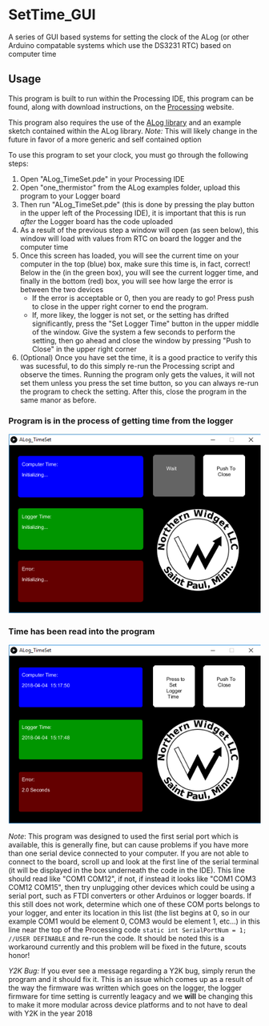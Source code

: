 # SetTime_GUI
A series of GUI based systems for setting the clock of the ALog (or other Arduino compatable systems which use the DS3231 RTC) based on computer time 

## Usage
This program is built to run within the Processing IDE, this program can be found, along with download instructions, on the [Processing](https://processing.org/download/) website.

This program also requires the use of the [ALog library](https://github.com/NorthernWidget/ALog) and an example sketch contained within the ALog library. 
	*Note:* This will likely change in the future in favor of a more generic and self contained option

To use this program to set your clock, you must go through the following steps:
1. Open "ALog_TimeSet.pde" in your Processing IDE
2. Open "one_thermistor" from the ALog examples folder, upload this program to your Logger board
3. Then run "ALog_TimeSet.pde" (this is done by pressing the play button in the upper left of the Processing IDE), it is important that this is run *after* the Logger board has the code uploaded
4. As a result of the previous step a window will open (as seen below), this window will load with values from RTC on board the logger and the computer time
5. Once this screen has loaded, you will see the current time on your computer in the top (blue) box, make sure this time is, in fact, correct! Below in the (in the green box), you will see the current logger time, and finally in the bottom (red) box, you will see how large the error is between the two devices
	* If the error is acceptable or 0, then you are ready to go! Press push to close in the upper right corner to end the program.
	* If, more likey, the logger is not set, or the setting has drifted significantly, press the "Set Logger Time" button in the upper middle of the window. Give the system a few seconds to perform the setting, then go ahead and close the window by pressing "Push to Close" in the upper right corner
6. (Optional) Once you have set the time, it is a good practice to verify this was sucessful, to do this simply re-run the Processing script and observe the times. Running the program only gets the values, it will not set them unless you press the set time button, so you can always re-run the program to check the setting. After this, close the program in the same manor as before.

### Program is in the process of getting time from the logger
![](WaitingForTime.png?raw=true "Title")

### Time has been read into the program
![](LoadedTime.png?raw=true "Title")

*Note*: This program was designed to used the first serial port which is available, this is generally fine, but can cause problems if you have more than one serial device connected to your computer. If you are not able to connect to the board, scroll up and look at the first line of the serial terminal (it will be displayed in the box underneath the code in the IDE). This line should read like "COM1 COM12", if not, if instead it looks like "COM1 COM3 COM12 COM15", then try unplugging other devices which could be using a serial port, such as FTDI converters or other Arduinos or logger boards. If this still does not work, determine which one of these COM ports belongs to your logger, and enter its location in this list (the list begins at 0, so in our example COM1 would be element 0, COM3 would be element 1, etc...) in this line near the top of the Processing code `static int SerialPortNum = 1;  //USER DEFINABLE` and re-run the code. It should be noted this is a workaround currently and this problem will be fixed in the future, scouts honor! 

*Y2K Bug:* If you ever see a message regarding a Y2K bug, simply rerun the program and it should fix it. This is an issue which comes up as a result of the way the firmware was written which goes on the logger, the logger firmware for time setting is currently leagacy and we **will** be changing this to make it more modular across device platforms and to not have to deal with Y2K in the year 2018